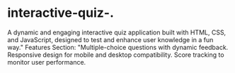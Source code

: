 # interactive-quiz-.
A dynamic and engaging interactive quiz application built with HTML, CSS, and JavaScript, designed to test and enhance user knowledge in a fun way."  Features Section: "Multiple-choice questions with dynamic feedback. Responsive design for mobile and desktop compatibility. Score tracking to monitor user performance.
